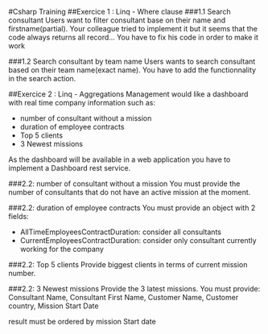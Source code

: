 #Csharp Training
##Exercice 1 : Linq - Where clause
###1.1 Search consultant
Users want to filter consultant base on their name and firstname(partial). Your colleague tried to implement it but it seems that the code always returns all record... 
You have to fix his code in order to make it work

###1.2 Search consultant by team name
Users wants to search consultant based on their team name(exact name). You have to add the functionnality in the search action.

##Exercice 2 : Linq - Aggregations
Management would like a dashboard with real time company information such as:
* number of consultant without a mission
* duration of employee contracts
* Top 5 clients
* 3 Newest missions

As the dashboard will be available in a web application you have to implement a Dashboard rest service.

###2.2: number of consultant without a mission
You must provide the number of consultants that do not have an active mission at the moment.

###2.2: duration of employee contracts
You must provide an object with 2 fields:
* AllTimeEmployeesContractDuration: consider all consultants
* CurrentEmployeesContractDuration: consider only consultant currently working for the company

###2.2: Top 5 clients
Provide biggest clients in terms of current mission number.

###2.2: 3 Newest missions
Provide the 3 latest missions. You must provide:
Consultant Name, Consultant First Name, Customer Name, Customer country, Mission Start Date

result must be ordered by mission Start date
